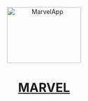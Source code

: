 <p align="center">
<img alt="MarvelApp" height="128px" width="170px" src="https://1000logos.net/wp-content/uploads/2017/08/Marvel-Logo.png">
</p>
<h1 align="center"><a href="https://krantibrid98.github.io/Marvel/">MARVEL</h1>
